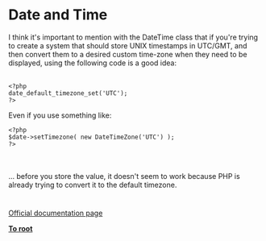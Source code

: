 # Date and Time



I think it&apos;s important to mention with the DateTime class that if you&apos;re trying to create a system that should store UNIX timestamps in UTC/GMT, and then convert them to a desired custom time-zone when they need to be displayed, using the following code is a good idea:<br><br>

```
<?php
date_default_timezone_set('UTC');
?>
```


Even if you use something like:



```
<?php
$date->setTimezone( new DateTimeZone('UTC') );
?>
```
<br><br>... before you store the value, it doesn&apos;t seem to work because PHP is already trying to convert it to the default timezone.  

#

[Official documentation page](https://www.php.net/manual/en/book.datetime.php)

**[To root](/README.md)**